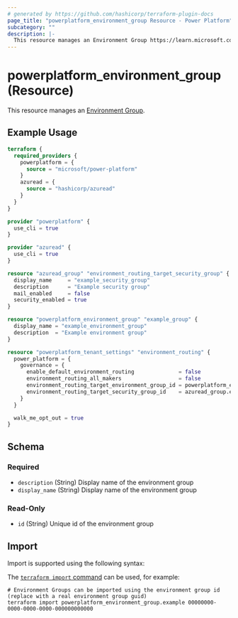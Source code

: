 ```yaml
---
# generated by https://github.com/hashicorp/terraform-plugin-docs
page_title: "powerplatform_environment_group Resource - Power Platform"
subcategory: ""
description: |-
  This resource manages an Environment Group https://learn.microsoft.com/en-us/power-platform/admin/environment-groups.
---
```


# powerplatform_environment_group (Resource)

This resource manages an [Environment Group](https://learn.microsoft.com/en-us/power-platform/admin/environment-groups).

## Example Usage

```terraform
terraform {
  required_providers {
    powerplatform = {
      source = "microsoft/power-platform"
    }
    azuread = {
      source = "hashicorp/azuread"
    }
  }
}

provider "powerplatform" {
  use_cli = true
}

provider "azuread" {
  use_cli = true
}

resource "azuread_group" "environment_routing_target_security_group" {
  display_name     = "example_security_group"
  description      = "Example security group"
  mail_enabled     = false
  security_enabled = true
}

resource "powerplatform_environment_group" "example_group" {
  display_name = "example_environment_group"
  description  = "Example environment group"
}

resource "powerplatform_tenant_settings" "environment_routing" {
  power_platform = {
    governance = {
      enable_default_environment_routing              = false
      environment_routing_all_makers                  = false
      environment_routing_target_environment_group_id = powerplatform_environment_group.example_group.id
      environment_routing_target_security_group_id    = azuread_group.environment_routing_target_security_group.id
    }
  }

  walk_me_opt_out = true
}
```

<!-- schema generated by tfplugindocs -->
## Schema

### Required

- `description` (String) Display name of the environment group
- `display_name` (String) Display name of the environment group

### Read-Only

- `id` (String) Unique id of the environment group

## Import

Import is supported using the following syntax:

The [`terraform import` command](https://developer.hashicorp.com/terraform/cli/commands/import) can be used, for example:

```shell
# Environment Groups can be imported using the environment group id (replace with a real environment group guid)
terraform import powerplatform_environment_group.example 00000000-0000-0000-0000-000000000000
```
